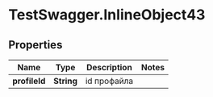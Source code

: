 # TestSwagger.InlineObject43

## Properties

Name | Type | Description | Notes
------------ | ------------- | ------------- | -------------
**profileId** | **String** | id профайла | 


